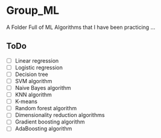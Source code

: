 # Group_ML
A Folder Full of ML Algorithms that I have been practicing ...

## ToDo

- [ ] Linear regression
- [ ] Logistic regression
- [ ] Decision tree
- [ ] SVM algorithm
- [ ] Naive Bayes algorithm
- [ ] KNN algorithm
- [ ] K-means
- [ ] Random forest algorithm
- [ ] Dimensionality reduction algorithms
- [ ] Gradient boosting algorithm 
- [ ] AdaBoosting algorithm
